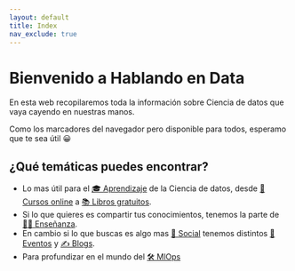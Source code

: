 ```yaml
---
layout: default
title: Index
nav_exclude: true
---
```


# Bienvenido a Hablando en Data

En esta web recopilaremos toda la información sobre Ciencia de datos que vaya cayendo en nuestras manos.

Como los marcadores del navegador pero disponible para todos, esperamo que te sea útil 😀

## ¿Qué temáticas puedes encontrar?

- Lo mas útil para el [🎓 Aprendizaje](https://hablandoendata.github.io/WebRecopilatorio/Libros%20gratuitos.html) de la Ciencia de datos, desde [📝 Cursos online](https://hablandoendata.github.io/WebRecopilatorio/Libros%20gratuitos.html#-cursos-online) a [📚 Libros gratuitos](https://hablandoendata.github.io/WebRecopilatorio/Libros%20gratuitos.html#-libros-gratuitos).
- Si lo que quieres es compartir tus conocimientos, tenemos la parte de [👩‍🏫 Enseñanza](https://hablandoendata.github.io/WebRecopilatorio/Ense%C3%B1anza.html).
- En cambio si lo que buscas es algo mas [👥 Social](https://hablandoendata.github.io/WebRecopilatorio/Social.html) tenemos distintos [📅 Eventos](https://hablandoendata.github.io/WebRecopilatorio/Social.html#-eventos) y [✍️ Blogs](https://hablandoendata.github.io/WebRecopilatorio/Social.html#%EF%B8%8F-blogs).
- Para profundizar en el mundo del [🛠️ MlOps](https://hablandoendata.github.io/WebRecopilatorio/MLOps.html)


